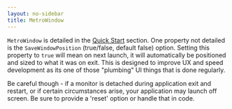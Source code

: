 ```yaml
---
layout: no-sidebar
title: MetroWindow
---
```


`MetroWindow` is detailed in the [Quick Start]({{site.baseurl}}/guides/quick-start.html) section. One property not detailed is the `SaveWindowPosition` (true/false, default false) option. Setting this property to `true` will mean on next launch, it will automatically be positioned and sized to what it was on exit. This is designed to improve UX and speed development as its one of those "plumbing" UI things that is done regularly.  

Be careful though - if a monitor is detached during application exit and restart, or if certain circumstances arise, your application may launch off screen. Be sure to provide a 'reset' option or handle that in code.
  